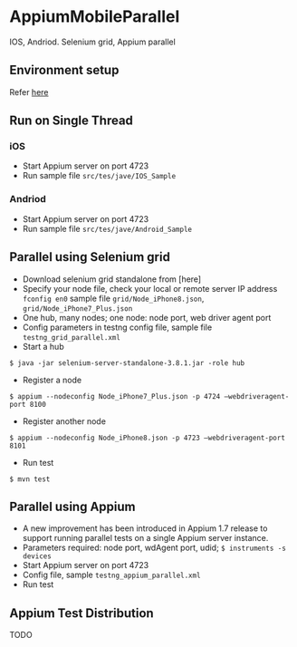 # AppiumMobileParallel
IOS, Andriod. Selenium grid, Appium parallel
## Environment setup
Refer [here](https://github.com/CassieRyu/AppiumMobileParallel/resources/Environment-Setup.md)
## Run on Single Thread
### iOS
* Start Appium server on port 4723
* Run sample file `src/tes/jave/IOS_Sample`
### Andriod
* Start Appium server on port 4723
* Run sample file `src/tes/jave/Android_Sample`
## Parallel using Selenium grid
* Download selenium grid standalone from [here]
* Specify your node file, check your local or remote server IP address `fconfig en0`
  sample file `grid/Node_iPhone8.json`, `grid/Node_iPhone7_Plus.json`
* One hub, many nodes; one node: node port, web driver agent port
* Config parameters in testng config file, sample file `testng_grid_parallel.xml`
* Start a hub
```
$ java -jar selenium-server-standalone-3.8.1.jar -role hub
```
* Register a node
```
$ appium --nodeconfig Node_iPhone7_Plus.json -p 4724 —webdriveragent-port 8100
```
* Register another node
```
$ appium --nodeconfig Node_iPhone8.json -p 4723 —webdriveragent-port 8101
```
* Run test
```
$ mvn test
```
## Parallel using Appium
* A new improvement has been introduced in Appium 1.7 release to support running parallel tests on a single Appium server instance.
* Parameters required: node port, wdAgent port, udid;  `$ instruments -s devices`
* Start Appium server on port 4723
* Config file, sample `testng_appium_parallel.xml` 
* Run test
## Appium Test Distribution
TODO
